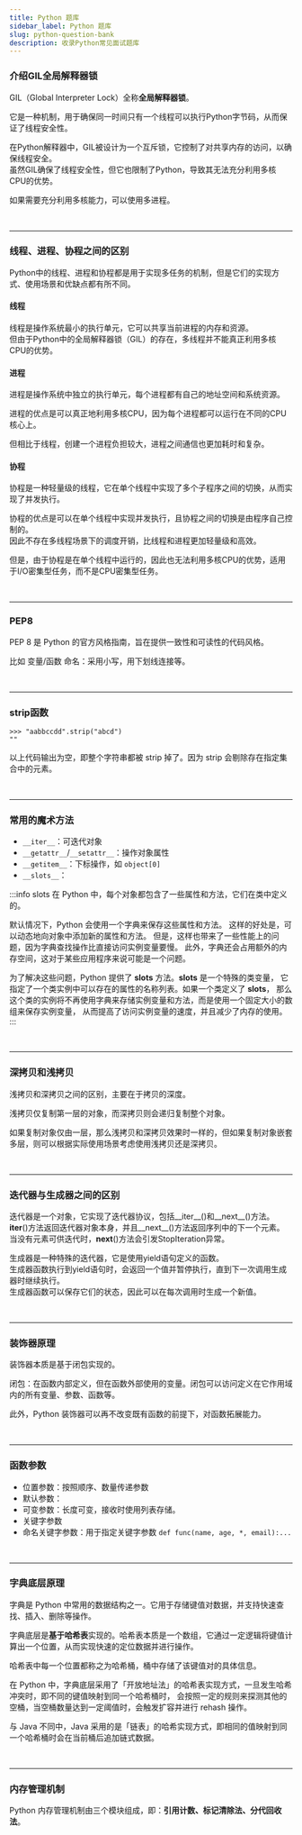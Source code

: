 ```yaml
---
title: Python 题库
sidebar_label: Python 题库
slug: python-question-bank
description: 收录Python常见面试题库
---
```


### 介绍GIL全局解释器锁
GIL（Global Interpreter Lock）全称**全局解释器锁**。

它是一种机制，用于确保同一时间只有一个线程可以执行Python字节码，从而保证了线程安全性。

在Python解释器中，GIL被设计为一个互斥锁，它控制了对共享内存的访问，以确保线程安全。  
虽然GIL确保了线程安全性，但它也限制了Python，导致其无法充分利用多核CPU的优势。

如果需要充分利用多核能力，可以使用多进程。

<br/>

---

### 线程、进程、协程之间的区别
Python中的线程、进程和协程都是用于实现多任务的机制，但是它们的实现方式、使用场景和优缺点都有所不同。

#### 线程
线程是操作系统最小的执行单元，它可以共享当前进程的内存和资源。  
但由于Python中的全局解释器锁（GIL）的存在，多线程并不能真正利用多核CPU的优势。

#### 进程
进程是操作系统中独立的执行单元，每个进程都有自己的地址空间和系统资源。

进程的优点是可以真正地利用多核CPU，因为每个进程都可以运行在不同的CPU核心上。

但相比于线程，创建一个进程负担较大，进程之间通信也更加耗时和复杂。

#### 协程
协程是一种轻量级的线程，它在单个线程中实现了多个子程序之间的切换，从而实现了并发执行。

协程的优点是可以在单个线程中实现并发执行，且协程之间的切换是由程序自己控制的。  
因此不存在多线程场景下的调度开销，比线程和进程更加轻量级和高效。

但是，由于协程是在单个线程中运行的，因此也无法利用多核CPU的优势，适用于I/O密集型任务，而不是CPU密集型任务。

<br/>

---

### PEP8
PEP 8 是 Python 的官方风格指南，旨在提供一致性和可读性的代码风格。

比如 变量/函数 命名：采用小写，用下划线连接等。

<br/>

---

### strip函数
```pytohn title="以下代码输出什么"
>>> "aabbccdd".strip("abcd")
""
```
以上代码输出为空，即整个字符串都被 strip 掉了。因为 strip 会剔除存在指定集合中的元素。

<br/>

---

### 常用的魔术方法
- `__iter__`：可迭代对象
- `__getattr__`/`__setattr__`：操作对象属性
- `__getitem__`：下标操作，如 `object[0]`
- `__slots__`：

:::info slots
在 Python 中，每个对象都包含了一些属性和方法，它们在类中定义的。

默认情况下，Python 会使用一个字典来保存这些属性和方法。
这样的好处是，可以动态地向对象中添加新的属性和方法。
但是，这样也带来了一些性能上的问题，因为字典查找操作比直接访问实例变量要慢。
此外，字典还会占用额外的内存空间，这对于某些应用程序来说可能是一个问题。

为了解决这些问题，Python 提供了 __slots__ 方法。__slots__ 是一个特殊的类变量，
它指定了一个类实例中可以存在的属性的名称列表。如果一个类定义了 __slots__，
那么这个类的实例将不再使用字典来存储实例变量和方法，而是使用一个固定大小的数组来保存实例变量，
从而提高了访问实例变量的速度，并且减少了内存的使用。
:::

<br/>

---

### 深拷贝和浅拷贝
浅拷贝和深拷贝之间的区别，主要在于拷贝的深度。

浅拷贝仅复制第一层的对象，而深拷贝则会递归复制整个对象。

如果复制对象仅由一层，那么浅拷贝和深拷贝效果时一样的，但如果复制对象嵌套多层，则可以根据实际使用场景考虑使用浅拷贝还是深拷贝。


<br/>

---

### 迭代器与生成器之间的区别
迭代器是一个对象，它实现了迭代器协议，包括__iter__()和__next__()方法。  
__iter__()方法返回迭代器对象本身，并且__next__()方法返回序列中的下一个元素。  
当没有元素可供迭代时，__next__()方法会引发StopIteration异常。

生成器是一种特殊的迭代器，它是使用yield语句定义的函数。  
生成器函数执行到yield语句时，会返回一个值并暂停执行，直到下一次调用生成器时继续执行。  
生成器函数可以保存它们的状态，因此可以在每次调用时生成一个新值。

<br/>

---

### 装饰器原理
装饰器本质是基于闭包实现的。

闭包：在函数内部定义，但在函数外部使用的变量。闭包可以访问定义在它作用域内的所有变量、参数、函数等。

此外，Python 装饰器可以再不改变既有函数的前提下，对函数拓展能力。

<br/>

---

### 函数参数
- 位置参数：按照顺序、数量传递参数
- 默认参数：
- 可变参数：长度可变，接收时使用列表存储。
- 关键字参数
- 命名关键字参数：用于指定关键字参数 `def func(name, age, *, email):...`

<br/>

---

### 字典底层原理
字典是 Python 中常用的数据结构之一。它用于存储键值对数据，并支持快速查找、插入、删除等操作。

字典底层是**基于哈希表**实现的。哈希表本质是一个数组，它通过一定逻辑将键值计算出一个位置，从而实现快速的定位数据并进行操作。

哈希表中每一个位置都称之为哈希桶，桶中存储了该键值对的具体信息。

在 Python 中，字典底层采用了「开放地址法」的哈希表实现方式，一旦发生哈希冲突时，即不同的键值映射到同一个哈希桶时，
会按照一定的规则来探测其他的空桶，当空桶数量达到一定阈值时，会触发扩容并进行 rehash 操作。

与 Java 不同中，Java 采用的是「链表」的哈希实现方式，即相同的值映射到同一个哈希桶时会在当前桶后追加链式数据。

<br/>

---

### 内存管理机制
Python 内存管理机制由三个模块组成，即：**引用计数、标记清除法、分代回收法**。
